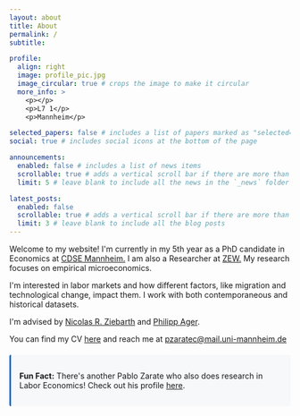 ```yaml
---
layout: about
title: About
permalink: /
subtitle: 

profile:
  align: right
  image: profile_pic.jpg
  image_circular: true # crops the image to make it circular
  more_info: >
    <p></p>
    <p>L7 1</p>
    <p>Mannheim</p>

selected_papers: false # includes a list of papers marked as "selected={true}"
social: true # includes social icons at the bottom of the page

announcements:
  enabled: false # includes a list of news items
  scrollable: true # adds a vertical scroll bar if there are more than 3 news items
  limit: 5 # leave blank to include all the news in the `_news` folder

latest_posts:
  enabled: false
  scrollable: true # adds a vertical scroll bar if there are more than 3 new posts items
  limit: 3 # leave blank to include all the blog posts
---
```


<!-- Intro paragraph with proper spacing -->
<!-- Main bio with better paragraph breaks -->
<p>Welcome to my website! I'm currently in my 5th year as a PhD candidate in Economics at <a href="https://www.uni-mannheim.de/gess/programs/cdse/">CDSE Mannheim.</a> I am also a Researcher at <a href="https://www.zew.de/en/">ZEW.</a> My research focuses on empirical microeconomics.</p>

<p> I'm interested in labor markets and how different factors, like migration and technological change, impact them. I work with both contemporaneous and historical datasets.</p>

<p>I'm advised by <a href="https://www.zew.de/en/team/nrz">Nicolas R. Ziebarth</a> and <a href="https://www.philippager.com">Philipp Ager</a>.</p> 

<!-- Contact info -->
<p>You can find my CV <a href="https://www.overleaf.com/read/crgcyzbsnwkb/pdf" target="_blank">here</a> and reach me at <a href="mailto:pzaratec@mail.uni-mannheim.de">pzaratec@mail.uni-mannheim.de</a></p>

<!-- Fun fact with styling matching your existing design -->
<div style="background-color: #f6f8fa; border-left: 3px solid #0366d6; padding: 15px; margin: 20px 0; border-radius: 3px;">
  <p><strong>Fun Fact:</strong> There's another Pablo Zarate who also does research in Labor Economics! Check out his profile <a href="https://zaratepablo.github.io">here</a>.</p>
</div>
